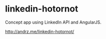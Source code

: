 linkedin-hotornot
=================

Concept app using LinkedIn API and AngularJS.

http://andrz.me/linkedin-hotornot/

